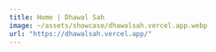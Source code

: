 ```yaml
---
title: Home | Dhawal Sah
image: ~/assets/showcase/dhawalsah.vercel.app.webp
url: "https://dhawalsah.vercel.app/"
---
```

